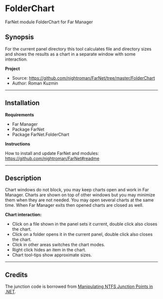 # FolderChart

FarNet module FolderChart for Far Manager

## Synopsis

For the current panel directory this tool calculates file and directory sizes
and shows the results as a chart in a separate window with some interaction.

**Project**

 * Source: <https://github.com/nightroman/FarNet/tree/master/FolderChart>
 * Author: Roman Kuzmin

***
## Installation

**Requirements**

 * Far Manager
 * Package FarNet
 * Package FarNet.FolderChart

**Instructions**

How to install and update FarNet and modules:\
<https://github.com/nightroman/FarNet#readme>

***
## Description

Chart windows do not block, you may keep charts open and work in Far Manager.
Charts are shown on top of other windows but you may minimize them when they
are not needed. You may open several charts at the same time. When Far Manager
exits then opened charts are closed as well.

**Chart interaction:**

* Click on a file shown in the panel sets it current, double click also closes the chart.
* Click on a folder opens it in the current panel, double click also closes the chart.
* Click in other areas switches the chart modes.
* Right click hides an item in the chart.
* Chart tool-tips show approximate sizes.

***
## Credits

The junction code is borrowed from [Manipulating NTFS Junction Points in .NET](https://www.codeproject.com/Articles/15633/Manipulating-NTFS-Junction-Points-in-NET).
